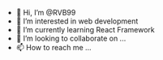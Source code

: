 - 👋 Hi, I’m @RVB99
- 👀 I’m interested in web development 
- 🌱 I’m currently learning React Framework
- 💞️ I’m looking to collaborate on ...
- 📫 How to reach me ...

<!---
RVB99/RVB99 is a ✨ special ✨ repository because its `README.md` (this file) appears on your GitHub profile.
You can click the Preview link to take a look at your changes.
--->
